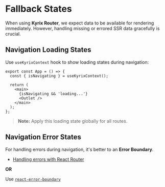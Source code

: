 # Fallback States

When using **Kyrix Router**, we expect data to be available for rendering immediately. However, handling missing or errored SSR data gracefully is crucial.

## Navigation Loading States

Use `useKyrixContext` hook to show loading states during navigation:

```tsx
export const App = () => {
  const { isNavigating } = useKyrixContext();

  return (
    <main>
      {isNavigating && 'loading...'}
      <Outlet />
    </main>
  );
};
```

> **Note:** Apply this loading state globally for all routes.

## Navigation Error States

For handling errors during navigation, it's better to an **Error Boundary**.

- [Handling errors with React Router](/routing/react-router/handling-errors.md)

**OR**

Use [`react-error-boundary`](/routing/kyrix-router/handling-errors#error-handling-in-client)